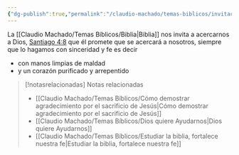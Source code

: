 ```yaml
---
{"dg-publish":true,"permalink":"/claudio-machado/temas-biblicos/invitacion-a-acercarse-a-dios/","title":"La invitación a acercarse a Dios","tags":["Biblia","espiritualidad"]}
---
```


La [[Claudio Machado/Temas Bíblicos/Biblia\|Biblia]] nos invita a acercarnos a Dios, [Santiago 4:8](https://wol.jw.org/es/wol/b/r4/lp-s/nwtsty/59/4#v=59:4:8) que él promete que se acercará a nosotros, siempre que lo hagamos con sinceridad y fe es decir 
- con manos limpias de maldad  
- y un corazón purificado y arrepentido 



> [!notasrelacionadas] Notas relacionadas
> - [[Claudio Machado/Temas Bíblicos/Cómo demostrar agradecimiento por el sacrificio de Jesús\|Cómo demostrar agradecimiento por el sacrificio de Jesús]]
> - [[Claudio Machado/Temas Bíblicos/Dios quiere Ayudarnos\|Dios quiere Ayudarnos]]
> - [[Claudio Machado/Temas Bíblicos/Estudiar la biblia, fortalece nuestra fe\|Estudiar la biblia, fortalece nuestra fe]]

